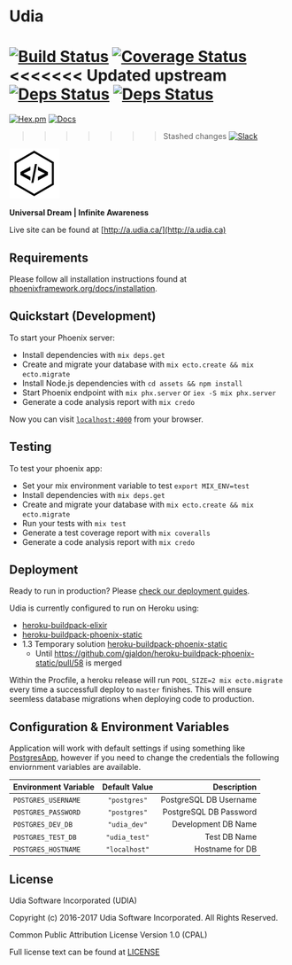 # Udia

[![Build Status](https://travis-ci.org/udia-software/udia.svg?branch=master)](https://travis-ci.org/udia-software/udia)
[![Coverage Status](https://coveralls.io/repos/github/udia-software/udia/badge.svg?branch=master)](https://coveralls.io/github/udia-software/udia?branch=master)
<<<<<<< Updated upstream
[![Deps Status](https://beta.hexfaktor.org/badge/all/github/udia-software/udia.svg)](https://beta.hexfaktor.org/github/udia-software/udia)
[![Deps Status](https://beta.hexfaktor.org/badge/prod/github/udia-software/udia.svg)](https://beta.hexfaktor.org/github/udia-software/udia)
=======
[![Hex.pm](https://img.shields.io/hexpm/v/udia.svg)](https://hex.pm/packages/udia)
[![Docs](https://img.shields.io/badge/hexdocs-udia-green.svg)](https://hexdocs.pm/udia/api-reference.html)
>>>>>>> Stashed changes
[![Slack](https://img.shields.io/badge/slack-udia-green.svg)](https://udia.slack.com/messages/general/)

[![UDIA](logo.png)](http://a.udia.ca)

**Universal Dream | Infinite Awareness**

Live site can be found at [http://a.udia.ca/](http://a.udia.ca)

## Requirements

Please follow all installation instructions found at [phoenixframework.org/docs/installation](http://www.phoenixframework.org/docs/installation).

## Quickstart (Development)

To start your Phoenix server:

  * Install dependencies with `mix deps.get`
  * Create and migrate your database with `mix ecto.create && mix ecto.migrate`
  * Install Node.js dependencies with `cd assets && npm install`
  * Start Phoenix endpoint with `mix phx.server` or `iex -S mix phx.server`
  * Generate a code analysis report with `mix credo`

Now you can visit [`localhost:4000`](http://localhost:4000) from your browser.

## Testing

To test your phoenix app:

  * Set your mix environment variable to test `export MIX_ENV=test`
  * Install dependencies with `mix deps.get`
  * Create and migrate your database with `mix ecto.create && mix ecto.migrate`
  * Run your tests with `mix test`
  * Generate a test coverage report with `mix coveralls`
  * Generate a code analysis report with `mix credo`

## Deployment

Ready to run in production? Please [check our deployment guides](http://www.phoenixframework.org/docs/deployment).

Udia is currently configured to run on Heroku using:

* [heroku-buildpack-elixir](https://github.com/HashNuke/heroku-buildpack-elixir.git)
* [heroku-buildpack-phoenix-static](https://github.com/gjaldon/heroku-buildpack-phoenix-static.git)
* 1.3 Temporary solution [heroku-buildpack-phoenix-static](https://github.com/vircung/heroku-buildpack-phoenix-static.git)
    * Until https://github.com/gjaldon/heroku-buildpack-phoenix-static/pull/58 is merged

Within the Procfile, a heroku release will run `POOL_SIZE=2 mix ecto.migrate` every time a successfull deploy to `master` finishes. This will ensure seemless database migrations when deploying code to production.

## Configuration & Environment Variables

Application will work with default settings if using something like [PostgresApp](https://postgresapp.com/), however if you need to change the credentials the following enviornment variables are available.

| Environment Variable | Default Value | Description            |
| -------------------- |:-------------:| ----------------------:|
| `POSTGRES_USERNAME`  | `"postgres"`  | PostgreSQL DB Username |
| `POSTGRES_PASSWORD`  | `"postgres"`  | PostgreSQL DB Password |
| `POSTGRES_DEV_DB`    | `"udia_dev"`  | Development DB Name    |
| `POSTGRES_TEST_DB`   | `"udia_test"` | Test DB Name           |
| `POSTGRES_HOSTNAME`  | `"localhost"` | Hostname for DB        |

## License

Udia Software Incorporated (UDIA)

Copyright (c) 2016-2017 Udia Software Incorporated. All Rights Reserved.

Common Public Attribution License Version 1.0 (CPAL)

Full license text can be found at [LICENSE](LICENSE)
